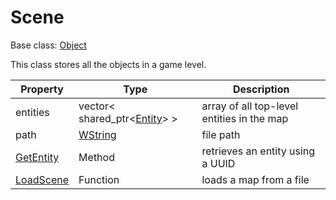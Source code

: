 # Scene

Base class: [Object](Object.md)

This class stores all the objects in a game level.

| Property | Type | Description |
|---|---|---|
| entities | vector< shared_ptr<[Entity](Entity.md)\> \> | array of all top-level entities in the map |
| path | [WString](WString.md) | file path |
| [GetEntity](Scene_GetEntity.md) | Method | retrieves an entity using a UUID |
| [LoadScene](LoadScene.md) | Function | loads a map from a file |
